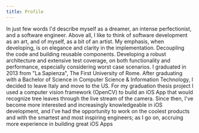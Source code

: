 ```yaml
---
title: Profile
---
```


In just few words I'd describe myself as a dreamer, an intense perfectionist, and a software engineer. Above all, I like to think of software development as an art, and of myself, as a bit of an artist. My emphasis, when developing, is on elegance and clarity in the implementation. Decoupling the code and building reusable components. Developing a robust architecture and extensive test coverage, on both functionality and performance, especially considering worst case scenarios.
I graduated in 2013 from "La Sapienza", The First University of Rome. After graduating with a Bachelor of Science in Computer Science &amp; Information Technology, I decided to leave Italy and move to the US.
For my graduation thesis project I used a computer vision framework (OpenCV) to build an iOS App that would recognize tree leaves through the live stream of the camera.
Since then, I've become more interested and increasingly knowledgeable in iOS development, and I’ve had the opportunity to work on the coolest products and with the smartest and most inspiring engineers; as I go on, accruing more experience in building great iOS Apps